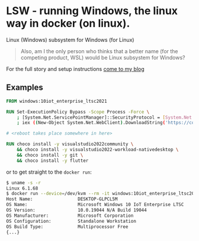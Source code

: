 # LSW - running Windows, the linux way in docker (on linux).

Linux (Windows) subsystem for Windows (for Linux)

> Also, am I the only person who thinks that a better name (for the competing product, WSL) would be Linux subsystem for Windows?

For the full story and setup instructions [come to my blog](https://mrcyjanek.net/p/linux-subsystem-for-windows/)

## Examples

```dockerfile
FROM windows:10iot_enterprise_ltsc2021

RUN Set-ExecutionPolicy Bypass -Scope Process -Force \
    ; [System.Net.ServicePointManager]::SecurityProtocol = [System.Net.ServicePointManager]::SecurityProtocol -bor 3072 \
    ; iex ((New-Object System.Net.WebClient).DownloadString('https://community.chocolatey.org/install.ps1'))

# <reboot takes place somewhere in here>

RUN choco install -y visualstudio2022community \
    && choco install -y visualstudio2022-workload-nativedesktop \
    && choco install -y git \
    && choco install -y flutter
```

or to get straight to the `docker run`:

```bash
$ uname -s -r
Linux 6.1.68
$ docker run --device=/dev/kvm --rm -it windows:10iot_enterprise_ltsc2021 systeminfo
Host Name:                 DESKTOP-GLPCL5M
OS Name:                   Microsoft Windows 10 IoT Enterprise LTSC
OS Version:                10.0.19044 N/A Build 19044
OS Manufacturer:           Microsoft Corporation
OS Configuration:          Standalone Workstation
OS Build Type:             Multiprocessor Free
{...}
```
